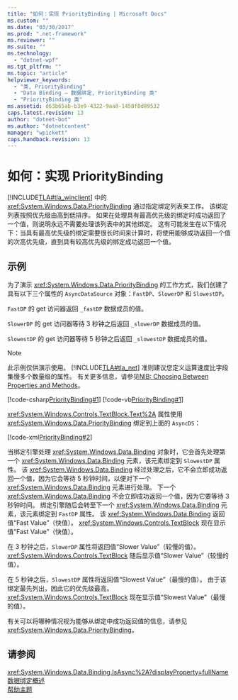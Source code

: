 ```yaml
---
title: "如何：实现 PriorityBinding | Microsoft Docs"
ms.custom: ""
ms.date: "03/30/2017"
ms.prod: ".net-framework"
ms.reviewer: ""
ms.suite: ""
ms.technology: 
  - "dotnet-wpf"
ms.tgt_pltfrm: ""
ms.topic: "article"
helpviewer_keywords: 
  - "类, PriorityBinding"
  - "Data Binding — 数据绑定, PriorityBinding 类"
  - "PriorityBinding 类"
ms.assetid: d63b65ab-b3e9-4322-9aa8-1450f8d89532
caps.latest.revision: 13
author: "dotnet-bot"
ms.author: "dotnetcontent"
manager: "wpickett"
caps.handback.revision: 13
---
```

# 如何：实现 PriorityBinding
[!INCLUDE[TLA#tla_winclient](../../../../includes/tlasharptla-winclient-md.md)] 中的 <xref:System.Windows.Data.PriorityBinding> 通过指定绑定列表来工作。  该绑定列表按照优先级由高到低排序。  如果在处理具有最高优先级的绑定时成功返回了一个值，则说明永远不需要处理该列表中的其他绑定。  这有可能发生在以下情况下：当具有最高优先级的绑定需要很长时间来计算时，将使用能够成功返回一个值的次高优先级，直到具有较高优先级的绑定成功返回一个值。  
  
## 示例  
 为了演示 <xref:System.Windows.Data.PriorityBinding> 的工作方式，我们创建了具有以下三个属性的 `AsyncDataSource` 对象：`FastDP`、`SlowerDP` 和 `SlowestDP`。  
  
 `FastDP` 的 get 访问器返回 `_fastDP` 数据成员的值。  
  
 `SlowerDP` 的 get 访问器等待 3 秒钟之后返回 `_slowerDP` 数据成员的值。  
  
 `SlowestDP` 的 get 访问器等待 5 秒钟之后返回 `_slowestDP` 数据成员的值。  
  
> [!NOTE]
>  此示例仅供演示使用。  [!INCLUDE[TLA#tla_net](../../../../includes/tlasharptla-net-md.md)] 准则建议您定义运算速度比字段集慢多个数量级的属性。  有关更多信息，请参见[NIB: Choosing Between Properties and Methods](http://msdn.microsoft.com/zh-cn/55825e8f-7e2e-448a-9505-7217cc91b1af)。  
  
 [!code-csharp[PriorityBinding#1](../../../../samples/snippets/csharp/VS_Snippets_Wpf/PriorityBinding/CSharp/Window1.xaml.cs#1)]
 [!code-vb[PriorityBinding#1](../../../../samples/snippets/visualbasic/VS_Snippets_Wpf/PriorityBinding/VisualBasic/AsyncDataSource.vb#1)]  
  
 <xref:System.Windows.Controls.TextBlock.Text%2A> 属性使用 <xref:System.Windows.Data.PriorityBinding> 绑定到上面的 `AsyncDS`：  
  
 [!code-xml[PriorityBinding#2](../../../../samples/snippets/csharp/VS_Snippets_Wpf/PriorityBinding/CSharp/Window1.xaml#2)]  
  
 当绑定引擎处理 <xref:System.Windows.Data.Binding> 对象时，它会首先处理第一个 <xref:System.Windows.Data.Binding> 元素，该元素绑定到 `SlowestDP` 属性。  该 <xref:System.Windows.Data.Binding> 经过处理之后，它不会立即成功返回一个值，因为它会等待 5 秒钟时间，以便对下一个 <xref:System.Windows.Data.Binding> 元素进行处理。  下一个 <xref:System.Windows.Data.Binding> 不会立即成功返回一个值，因为它要等待 3 秒钟时间。  绑定引擎随后会转至下一个 <xref:System.Windows.Data.Binding> 元素，该元素绑定到 `FastDP` 属性。  该 <xref:System.Windows.Data.Binding> 返回值“Fast Value”（快值）。  <xref:System.Windows.Controls.TextBlock> 现在显示值“Fast Value”（快值）。  
  
 在 3 秒钟之后，`SlowerDP` 属性将返回值“Slower Value”（较慢的值）。  <xref:System.Windows.Controls.TextBlock> 随后显示值“Slower Value”（较慢的值）。  
  
 在 5 秒钟之后，`SlowestDP` 属性将返回值“Slowest Value”（最慢的值）。  由于该绑定最先列出，因此它的优先级最高。  <xref:System.Windows.Controls.TextBlock> 现在显示值“Slowest Value”（最慢的值）。  
  
 有关可以将哪种情况视为能够从绑定中成功返回值的信息，请参见 <xref:System.Windows.Data.PriorityBinding>。  
  
## 请参阅  
 <xref:System.Windows.Data.Binding.IsAsync%2A?displayProperty=fullName>   
 [数据绑定概述](../../../../docs/framework/wpf/data/data-binding-overview.md)   
 [帮助主题](../../../../docs/framework/wpf/data/data-binding-how-to-topics.md)